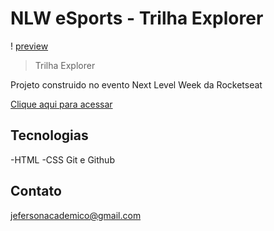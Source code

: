 # NLW eSports - Trilha Explorer

! [preview](./.github/preview.png)

> Trilha Explorer

Projeto construido no evento Next Level Week da Rocketseat

[Clique aqui para acessar](https://jefersonziro.github.io/nlw-esports-explorer/Github/nlw-esports-explorer/)

## Tecnologias

-HTML
-CSS
Git e Github

## Contato

jefersonacademico@gmail.com